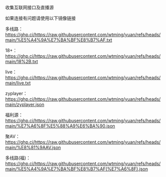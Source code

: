 收集互联网接口及直播源

如果连接有问题请使用以下镜像链接

多线路：https://ghp.ci/https://raw.githubusercontent.com/wtming/yuan/refs/heads/main/%E5%A4%9A%E7%BA%BF%E8%B7%AF.txt

18+：https://ghp.ci/https://raw.githubusercontent.com/wtming/yuan/refs/heads/main/18%2B.txt

live：https://ghp.ci/https://raw.githubusercontent.com/wtming/yuan/refs/heads/main/live.txt

zyplayer：https://ghp.ci/https://raw.githubusercontent.com/wtming/yuan/refs/heads/main/zyplayer.json

福利源：https://ghp.ci/https://raw.githubusercontent.com/wtming/yuan/refs/heads/main/%E7%A6%8F%E5%88%A9%E6%BA%90.json

聚AV：https://ghp.ci/https://raw.githubusercontent.com/wtming/yuan/refs/heads/main/%E8%81%9AAV.json

多线路(福)：https://ghp.ci/https://raw.githubusercontent.com/wtming/yuan/refs/heads/main/%E5%A4%9A%E7%BA%BF%E8%B7%AF(%E7%A6%8F).json
